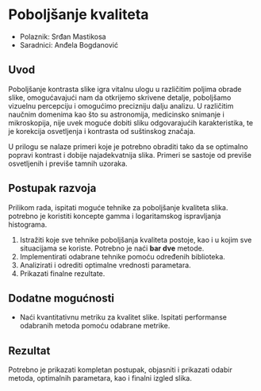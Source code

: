 # Poboljšanje kvaliteta

- Polaznik: Srđan Mastikosa
- Saradnici: Anđela Bogdanović

## Uvod

Poboljšanje kontrasta slike igra vitalnu ulogu u različitim poljima
obrade slike, omogućavajući nam da otkrijemo skrivene detalje,
poboljšamo vizuelnu percepciju i omogućimo precizniju dalju analizu. U
različitim naučnim domenima kao što su astronomija, medicinsko snimanje
i mikroskopija, nije uvek moguće dobiti sliku odgovarajućih
karakteristika, te je korekcija osvetljenja i kontrasta od suštinskog
značaja.

U prilogu se nalaze primeri koje je potrebno obraditi tako da se
optimalno popravi kontrast i dobije najadekvatnija slika. Primeri se
sastoje od previše osvetljenih i previše tamnih uzoraka.

## Postupak razvoja

Prilikom rada, ispitati moguće tehnike za poboljšanje kvaliteta slika.
potrebno je koristiti koncepte gamma i logaritamskog ispravljanja
histograma.

1. Istražiti koje sve tehnike poboljšanja kvaliteta postoje, kao i u kojim sve situacijama se koriste. Potrebno je naći **bar dve** metode.
2. Implementirati odabrane tehnike pomoću određenih biblioteka.
3. Analizirati i odrediti optimalne vrednosti parametara.
4. Prikazati finalne rezultate.

## Dodatne mogućnosti

- Naći kvantitativnu metriku za kvalitet slike. Ispitati performanse odabranih metoda pomoću odabrane metrike.

## Rezultat

Potrebno je prikazati kompletan postupak, objasniti i prikazati odabir
metoda, optimalnih parametara, kao i finalni izgled slika.
